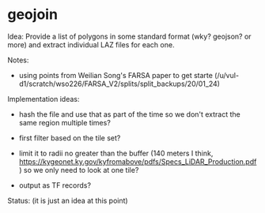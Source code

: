 # geojoin 

Idea: Provide a list of polygons in some standard format (wky? geojson? or more) and extract individual LAZ files for each one.


Notes:

 - using points from Weilian Song's FARSA paper to get starte
   (/u/vul-d1/scratch/wso226/FARSA_V2/splits/split_backups/20/01_24)

Implementation ideas:

  - hash the file and use that as part of the time so we don't extract the same region multiple times? 

  - first filter based on the tile set?

  - limit it to radii no greater than the buffer (140 meters I think,
    https://kygeonet.ky.gov/kyfromabove/pdfs/Specs_LiDAR_Production.pdf) so we
only need to look at one tile? 

  - output as TF records?

Status: (it is just an idea at this point)

